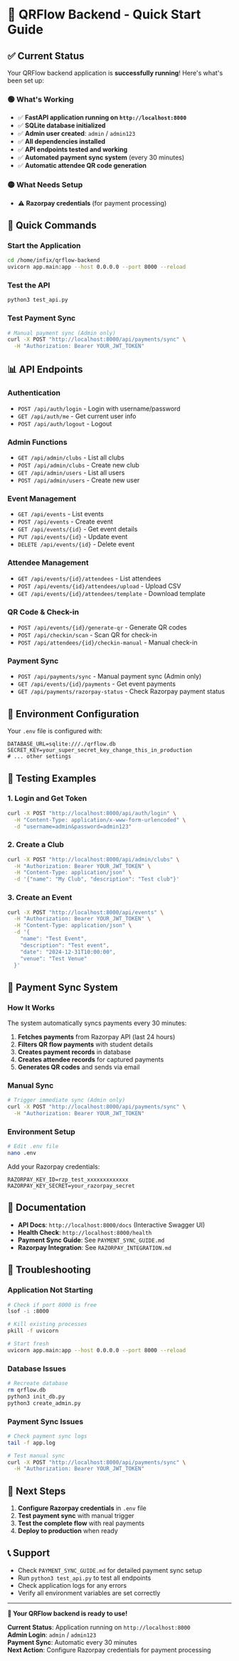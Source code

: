 # 🚀 QRFlow Backend - Quick Start Guide

## ✅ Current Status

Your QRFlow backend application is **successfully running**! Here's what's been set up:

### 🟢 What's Working
- ✅ **FastAPI application running on `http://localhost:8000`**
- ✅ **SQLite database initialized**
- ✅ **Admin user created**: `admin` / `admin123`
- ✅ **All dependencies installed**
- ✅ **API endpoints tested and working**
- ✅ **Automated payment sync system** (every 30 minutes)
- ✅ **Automatic attendee QR code generation**

### 🟡 What Needs Setup
- ⚠️ **Razorpay credentials** (for payment processing)

## 🚀 Quick Commands

### Start the Application
```bash
cd /home/infix/qrflow-backend
uvicorn app.main:app --host 0.0.0.0 --port 8000 --reload
```

### Test the API
```bash
python3 test_api.py
```

### Test Payment Sync
```bash
# Manual payment sync (Admin only)
curl -X POST "http://localhost:8000/api/payments/sync" \
  -H "Authorization: Bearer YOUR_JWT_TOKEN"
```

## 📊 API Endpoints

### Authentication
- `POST /api/auth/login` - Login with username/password
- `GET /api/auth/me` - Get current user info
- `POST /api/auth/logout` - Logout

### Admin Functions
- `GET /api/admin/clubs` - List all clubs
- `POST /api/admin/clubs` - Create new club
- `GET /api/admin/users` - List all users
- `POST /api/admin/users` - Create new user

### Event Management
- `GET /api/events` - List events
- `POST /api/events` - Create event
- `GET /api/events/{id}` - Get event details
- `PUT /api/events/{id}` - Update event
- `DELETE /api/events/{id}` - Delete event

### Attendee Management
- `GET /api/events/{id}/attendees` - List attendees
- `POST /api/events/{id}/attendees/upload` - Upload CSV
- `GET /api/events/{id}/attendees/template` - Download template

### QR Code & Check-in
- `POST /api/events/{id}/generate-qr` - Generate QR codes
- `POST /api/checkin/scan` - Scan QR for check-in
- `POST /api/attendees/{id}/checkin-manual` - Manual check-in

### Payment Sync
- `POST /api/payments/sync` - Manual payment sync (Admin only)
- `GET /api/events/{id}/payments` - Get event payments
- `GET /api/payments/razorpay-status` - Check Razorpay payment status

## 🔧 Environment Configuration

Your `.env` file is configured with:
```env
DATABASE_URL=sqlite:///./qrflow.db
SECRET_KEY=your_super_secret_key_change_this_in_production
# ... other settings
```

## 🧪 Testing Examples

### 1. Login and Get Token
```bash
curl -X POST "http://localhost:8000/api/auth/login" \
  -H "Content-Type: application/x-www-form-urlencoded" \
  -d "username=admin&password=admin123"
```

### 2. Create a Club
```bash
curl -X POST "http://localhost:8000/api/admin/clubs" \
  -H "Authorization: Bearer YOUR_JWT_TOKEN" \
  -H "Content-Type: application/json" \
  -d '{"name": "My Club", "description": "Test club"}'
```

### 3. Create an Event
```bash
curl -X POST "http://localhost:8000/api/events" \
  -H "Authorization: Bearer YOUR_JWT_TOKEN" \
  -H "Content-Type: application/json" \
  -d '{
    "name": "Test Event",
    "description": "Test event",
    "date": "2024-12-31T10:00:00",
    "venue": "Test Venue"
  }'
```

## 🔄 Payment Sync System

### How It Works
The system automatically syncs payments every 30 minutes:
1. **Fetches payments** from Razorpay API (last 24 hours)
2. **Filters QR flow payments** with student details
3. **Creates payment records** in database
4. **Creates attendee records** for captured payments
5. **Generates QR codes** and sends via email

### Manual Sync
```bash
# Trigger immediate sync (Admin only)
curl -X POST "http://localhost:8000/api/payments/sync" \
  -H "Authorization: Bearer YOUR_JWT_TOKEN"
```

### Environment Setup
```bash
# Edit .env file
nano .env
```

Add your Razorpay credentials:
```env
RAZORPAY_KEY_ID=rzp_test_xxxxxxxxxxxxx
RAZORPAY_KEY_SECRET=your_razorpay_secret
```

## 📖 Documentation

- **API Docs**: `http://localhost:8000/docs` (Interactive Swagger UI)
- **Health Check**: `http://localhost:8000/health`
- **Payment Sync Guide**: See `PAYMENT_SYNC_GUIDE.md`
- **Razorpay Integration**: See `RAZORPAY_INTEGRATION.md`

## 🚨 Troubleshooting

### Application Not Starting
```bash
# Check if port 8000 is free
lsof -i :8000

# Kill existing processes
pkill -f uvicorn

# Start fresh
uvicorn app.main:app --host 0.0.0.0 --port 8000 --reload
```

### Database Issues
```bash
# Recreate database
rm qrflow.db
python3 init_db.py
python3 create_admin.py
```

### Payment Sync Issues
```bash
# Check payment sync logs
tail -f app.log

# Test manual sync
curl -X POST "http://localhost:8000/api/payments/sync" \
  -H "Authorization: Bearer YOUR_JWT_TOKEN"
```

## 🎯 Next Steps

1. **Configure Razorpay credentials** in `.env` file
2. **Test payment sync** with manual trigger
3. **Test the complete flow** with real payments
4. **Deploy to production** when ready

## 📞 Support

- Check `PAYMENT_SYNC_GUIDE.md` for detailed payment sync setup
- Run `python3 test_api.py` to test all endpoints
- Check application logs for any errors
- Verify all environment variables are set correctly

---

**🎉 Your QRFlow backend is ready to use!**

**Current Status**: Application running on `http://localhost:8000`  
**Admin Login**: `admin` / `admin123`  
**Payment Sync**: Automatic every 30 minutes  
**Next Action**: Configure Razorpay credentials for payment processing
